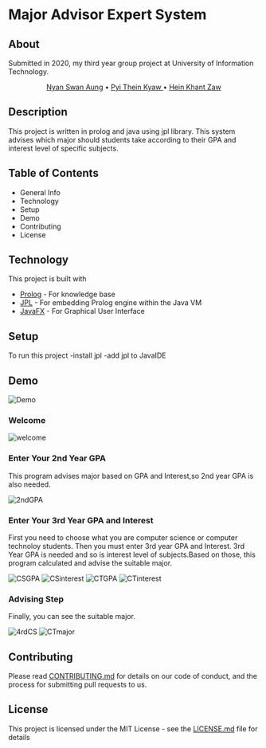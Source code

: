 # Major Advisor Expert System

## About

Submitted in 2020, my third year group project at University of Information
Technology.

  <p align="center">
    <a href="https://github.com/NyanSwanAung">Nyan Swan Aung</a> •
    <a href="https://github.com/PyiTheinKyaw">Pyi Thein Kyaw </a> •
    <a href="https://github.com/HeinKhantZaw">Hein Khant Zaw </a>
  </p>

## Description

This project is written in prolog and java using jpl library. This system
advises which major should students take according to their GPA and interest
level of specific subjects.

## Table of Contents

- General Info
- Technology
- Setup
- Demo
- Contributing
- License

## Technology

This project is built with

- [Prolog](https://www.swi-prolog.org/pldoc/index.html) - For knowledge base
- [JPL](https://jpl7.org/) - For embedding Prolog engine within the Java VM
- [JavaFX](https://openjfx.io/) - For Graphical User Interface

## Setup

To run this project -install jpl -add jpl to JavaIDE

## Demo

![Demo](https://raw.githubusercontent.com/NyanSwanAung/JavaProlog_majorAdvisor/master/demo.gif)

### Welcome

![welcome](https://raw.githubusercontent.com/NyanSwanAung/JavaProlog_majorAdvisor/master/Demo.gif)

### Enter Your 2nd Year GPA

This program advises major based on GPA and Interest,so 2nd year GPA is also
needed.

![2ndGPA](https://user-images.githubusercontent.com/59479427/96399029-583c3d00-11f3-11eb-8ec8-14bbf0f78dbe.PNG)

### Enter Your 3rd Year GPA and Interest

First you need to choose what you are computer science or computer technoloy
students. Then you must enter 3rd year GPA and Interest. 3rd Year GPA is needed
and so is interest level of subjects.Based on those, this program calculated and
advise the suitable major.

![CSGPA](https://user-images.githubusercontent.com/59479427/96399037-5bcfc400-11f3-11eb-95e5-ce47f398f0e9.PNG)
![CSinterest](https://user-images.githubusercontent.com/59479427/96399051-62f6d200-11f3-11eb-9cd0-627fe66f53df.PNG)
![CTGPA](https://user-images.githubusercontent.com/59479427/96399044-5f634b00-11f3-11eb-9216-ba1838d385cf.PNG)
![CTinterest](https://user-images.githubusercontent.com/59479427/96399054-65f1c280-11f3-11eb-9955-4762da0d4395.PNG)

### Advising Step

Finally, you can see the suitable major.

![4rdCS](https://user-images.githubusercontent.com/59479427/96399094-7efa7380-11f3-11eb-948b-87eaa8f58a40.PNG)
![CTmajor](https://user-images.githubusercontent.com/59479427/96399070-730eb180-11f3-11eb-9508-aa28d4f6d740.PNG)

## Contributing

Please read
[CONTRIBUTING.md](https://github.com/HeinKhantZaw/prologProject/blob/master/CONTRIBUTING.md)
for details on our code of conduct, and the process for submitting pull requests
to us.

## License

This project is licensed under the MIT License - see the
[LICENSE.md](https://github.com/HeinKhantZaw/prologProject/blob/master/LICENSE)
file for details
